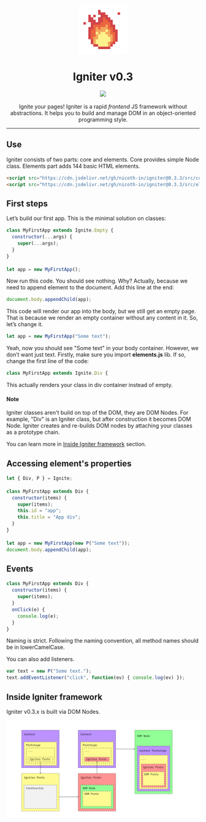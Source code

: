 <p align="center"> <img src="https://github.com/nicoth-in/igniter/raw/v0.3/content/Logo.png"></p>
<h1 align="center">Igniter v0.3</h1>
<p align="center"><a href="https://github.com/nicoth-in/igniter/blob/v0.3/LICENSE.md"><img src="https://img.shields.io/badge/license-MIT-blue.svg"></a></p>

<p align="center">Ignite your pages! Igniter is a rapid <i>frontend</i> JS framework without abstractions.
It helps you to build and manage DOM in an object-oriented programming style.</p>
<hr>

## Use

Igniter consists of two parts: core and elements. Core provides simple Node class.
Elements part adds 144 basic HTML elements.

```html
<script src="https://cdn.jsdelivr.net/gh/nicoth-in/igniter@0.3.3/src/core.dist.js"></script>
<script src="https://cdn.jsdelivr.net/gh/nicoth-in/igniter@0.3.3/src/elements.dist.js"></script>
```

## First steps

Let’s build our first app. This is the minimal solution on classes:

```js
class MyFirstApp extends Ignite.Empty {
  constructor(...args) {
    super(...args);
  }
}

let app = new MyFirstApp();
```
Now run this code. You should see nothing. Why? Actually, because we need to append element to the document. Add this line at the end:
```js
document.body.appendChild(app);
```
This code will render our app into the body, but we still get an empty page. That is because we render an empty container without any content in it. So, let’s change it.
```js
let app = new MyFirstApp("Some text");
```
Yeah, now you should see "Some text" in your body container. However, we don’t want just text. Firstly, make sure you import **elements.js** lib. If so, change the first line of the code:

```js
class MyFirstApp extends Ignite.Div {
```

This actually renders your class in div container instead of empty.

#### Note

Igniter classes aren't build on top of the DOM, they are DOM Nodes.
For example, "Div" is an Igniter class, but after construction it becomes DOM Node.
Igniter creates and re-builds DOM nodes by attaching your classes as a prototype chain.

You can learn more in [Inside Igniter framework](#Inside-Igniter-framework) section.

## Accessing element's properties

```js
let { Div, P } = Ignite;

class MyFirstApp extends Div {
  constructor(items) {
    super(items);
    this.id = "app";
    this.title = "App div";
  }
}

let app = new MyFirstApp(new P("Some text"));
document.body.appendChild(app);

```

## Events

```js
class MyFirstApp extends Div {
  constructor(items) {
    super(items);
  }
  onClick(e) {
    console.log(e);
  }
}
```
Naming is strict. Following the naming convention, all method names should be in lowerCamelCase.

You can also add listeners.

```js
var text = new P("Some text.");
text.addEventListener("click", function(ev) { console.log(ev) });
```

## Inside Igniter framework

Igniter v0.3.x is built via DOM Nodes.

![Igniter Scheme](https://github.com/nicoth-in/igniter/raw/dev/content/IgniterScheme.png "Igniter scheme")
